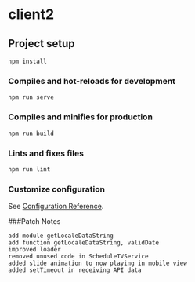 # client2

## Project setup
```
npm install
```

### Compiles and hot-reloads for development
```
npm run serve
```

### Compiles and minifies for production
```
npm run build
```

### Lints and fixes files
```
npm run lint
```

### Customize configuration
See [Configuration Reference](https://cli.vuejs.org/config/).

###Patch Notes

    add module getLocaleDataString
    add function getLocaleDataString, validDate
    improved loader
    removed unused code in ScheduleTVService
    added slide animation to now playing in mobile view
    added setTimeout in receiving API data